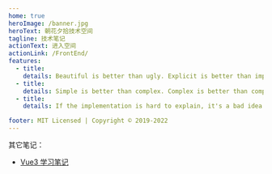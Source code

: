 ```yaml
---
home: true
heroImage: /banner.jpg
heroText: 朝花夕拾技术空间
tagline: 技术笔记
actionText: 进入空间
actionLink: /FrontEnd/
features:
  - title:
    details: Beautiful is better than ugly. Explicit is better than implicit. Simple is better than complex.
  - title:
    details: Simple is better than complex. Complex is better than complicated. Flat is better than nested. Sparse is better than dense.
  - title:
    details: If the implementation is hard to explain, it's a bad idea. If the implementation is easy to explain, it may be a good idea.

footer: MIT Licensed | Copyright © 2019-2022
---
```


其它笔记：

- [Vue3 学习笔记](https://vue3.tanyp.ink/)
